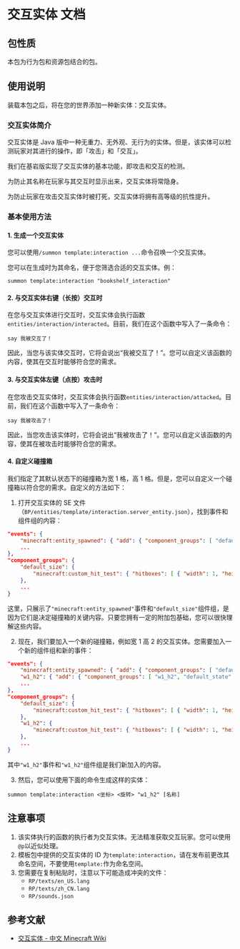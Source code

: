 # 交互实体 文档

## 包性质

本包为行为包和资源包结合的包。

## 使用说明

装载本包之后，将在您的世界添加一种新实体：交互实体。

### 交互实体简介

交互实体是 Java 版中一种无重力、无外观、无行为的实体。但是，该实体可以检测玩家对其进行的操作，即「攻击」和「交互」。

我们在基岩版实现了交互实体的基本功能，即攻击和交互的检测。

为防止其名称在玩家与其交互时显示出来，交互实体将常隐身。

为防止玩家在攻击交互实体时被打死，交互实体将拥有高等级的抗性提升。

### 基本使用方法

#### 1. 生成一个交互实体

您可以使用`/summon template:interaction ...`命令召唤一个交互实体。

您可以在生成时为其命名，便于您筛选合适的交互实体。例：

```
summon template:interaction "bookshelf_interaction"
```

#### 2. 与交互实体右键（长按）交互时

在您与交互实体进行交互时，交互实体会执行函数`entities/interaction/interacted`。目前，我们在这个函数中写入了一条命令：

```
say 我被交互了！
```

因此，当您与该实体交互时，它将会说出“我被交互了！”。您可以自定义该函数的内容，使其在交互时能够符合您的需求。

#### 3. 与交互实体左键（点按）攻击时

在您攻击交互实体时，交互实体会执行函数`entities/interaction/attacked`。目前，我们在这个函数中写入了一条命令：

```
say 我被攻击了！
```

因此，当您攻击该实体时，它将会说出“我被攻击了！”。您可以自定义该函数的内容，使其在被攻击时能够符合您的需求。

#### 4. 自定义碰撞箱

我们指定了其默认状态下的碰撞箱为宽 1 格，高 1 格。但是，您可以自定义一个碰撞箱以符合您的需求。自定义的方法如下：

1. 打开交互实体的 SE 文件（`BP/entities/template/interaction.server_entity.json`），找到事件和组件组的内容：

``` json
"events": {
    "minecraft:entity_spawned": { "add": { "component_groups": [ "default_size", "default_state" ] } },
    ...
},
"component_groups": {
    "default_size": {
        "minecraft:custom_hit_test": { "hitboxes": [ { "width": 1, "height": 1, "pivot": [ 0, 0.5, 0 ] } ] }
    },
    ...
}
```

这里，只展示了`"minecraft:entity_spawned"`事件和`"default_size"`组件组，是因为它们是决定碰撞箱的关键内容。只要您拥有一定的附加包基础，您可以很快理解这些内容。

2. 现在，我们要加入一个新的碰撞箱，例如宽 1 高 2 的交互实体。您需要加入一个新的组件组和新的事件：

``` json
"events": {
    "minecraft:entity_spawned": { "add": { "component_groups": [ "default_size", "default_state" ] } },
    "w1_h2": { "add": { "component_groups": [ "w1_h2", "default_state" ] } },
    ...
},
"component_groups": {
    "default_size": {
        "minecraft:custom_hit_test": { "hitboxes": [ { "width": 1, "height": 1, "pivot": [ 0, 0.5, 0 ] } ] }
    },
    "w1_h2": {
        "minecraft:custom_hit_test": { "hitboxes": [ { "width": 1, "height": 2, "pivot": [ 0, 0.5, 0 ] } ] }
    },
    ...
}
```

其中`"w1_h2"`事件和`"w1_h2"`组件组是我们新加入的内容。

3. 然后，您可以使用下面的命令生成这样的实体：

```
summon template:interaction <坐标> <旋转> "w1_h2" [名称]
```

## 注意事项

1. 该实体执行的函数的执行者为交互实体。无法精准获取交互玩家。您可以使用`@p`以近似处理。
2. 模板包中提供的交互实体的 ID 为`template:interaction`，请在发布前更改其命名空间，不要使用`template:`作为命名空间。
3. 您需要在复制粘贴时，注意以下可能造成冲突的文件：
   - `RP/texts/en_US.lang`
   - `RP/texts/zh_CN.lang`
   - `RP/sounds.json`

## 参考文献

- [交互实体 - 中文 Minecraft Wiki](https://zh.minecraft.wiki/w/交互实体)
